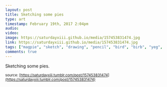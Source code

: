 ```yaml
---
layout: post
title: Sketching some pies
type: art
timestamp: February 19th, 2017 2:04pm
audio: 
video: 
image: https://saturdayxiii.github.io/media/157453831474.jpg
link: https://saturdayxiii.github.io/media/157453831474.jpg
tags: ["magpie", "sketch", "drawing", "pencil", "bird", "birb", "yeg", "art"]
comments: true
---
```

Sketching some pies.
 
  
<small>source: [https://saturdayxiii.tumblr.com/post/157453831474](https://saturdayxiii.tumblr.com/post/157453831474)</small>